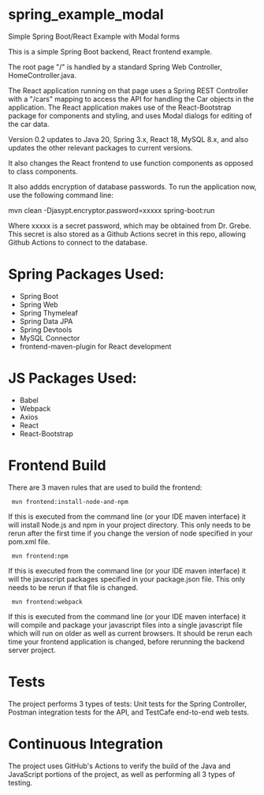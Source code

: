 # spring_example_modal
Simple Spring Boot/React Example with Modal forms

This is a simple Spring Boot backend, React frontend example.

The root page "/" is handled by a standard Spring Web Controller, HomeController.java.

The React application running on that page uses a Spring REST Controller with a "/cars" mapping to access the
API for handling the Car objects in the application.
The React application makes use of the React-Bootstrap package for
components and styling, and uses Modal dialogs for editing of the car data.

Version 0.2 updates to Java 20, Spring 3.x, React 18, MySQL 8.x, and also updates the other relevant packages to current versions.

It also changes the React frontend to use function components as opposed to class components.

It also addds encryption of database passwords.  To run the application now, use the following command line:

mvn clean -Djasypt.encryptor.password=xxxxx spring-boot:run

Where xxxxx is a secret password, which may be obtained from Dr. Grebe.  This secret is also stored as a Github Actions secret in this repo, allowing Github Actions to connect to the database.

# Spring Packages Used:

* Spring Boot
* Spring Web
* Spring Thymeleaf
* Spring Data JPA
* Spring Devtools
* MySQL Connector
* frontend-maven-plugin for React development

# JS Packages Used:

* Babel
* Webpack
* Axios
* React
* React-Bootstrap

# Frontend Build

There are 3 maven rules that are used to build the frontend:

     mvn frontend:install-node-and-npm

If this is executed from the command line (or your IDE maven interface)
it will install Node.js and npm in your project directory.  This only
needs to be rerun after the first time if you change the version of node
specified in your pom.xml file.

     mvn frontend:npm

If this is executed from the command line (or your IDE maven interface)
it will the javascript packages specified in your package.json file.  This
only needs to be rerun if that file is changed.

     mvn frontend:webpack

If this is executed from the command line (or your IDE maven interface)
it will compile and package your javascript files into a single javascript
file which will run on older as well as current browsers.  It should be rerun
each time your frontend application is changed, before rerunning the backend
server project.

# Tests

The project performs 3 types of tests:  Unit tests for the Spring Controller,
Postman integration tests for the API, and TestCafe end-to-end web tests.

# Continuous Integration

The project uses GitHub's Actions to verify the build of the Java and JavaScript
portions of the project, as well as performing all 3 types of testing.




